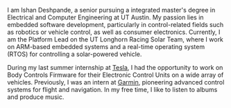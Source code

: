 I am Ishan Deshpande, a senior pursuing a integrated master's degree in Electrical and Computer Engineering at UT Austin. My passion lies in embedded software development, particularly in control-related fields such as robotics or vehicle control, as well as consumer electronics. Currently, I am the Platform Lead on the UT Longhorn Racing Solar Team, where I work on ARM-based 
embedded systems and a real-time operating system (RTOS) for controlling a solar-powered vehicle.


During my last summer internship at [Tesla](https://www.tesla.com/), I had the opportunity to work on Body Controls Firmware for their Electronic Control Units on a wide array of vehicles. Previously, I was an intern at [Garmin](https://www.garmin.com/), pioneering advanced control systems for flight and navigation. In my free time, I like to listen to albums and produce music.